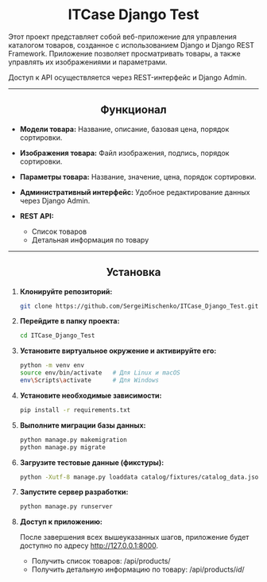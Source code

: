 <h1 align="center">ITCase Django Test</h1>
Этот проект представляет собой веб-приложение для управления каталогом товаров, созданное с использованием Django и Django REST Framework. Приложение позволяет просматривать товары, а также управлять их изображениями и параметрами. 

Доступ к API осуществляется через REST-интерфейс и Django Admin.

___
<h2 align="center">Функционал</h2>

- **Модели товара:** Название, описание, базовая цена, порядок сортировки.
  
- **Изображения товара:** Файл изображения, подпись, порядок сортировки.

- **Параметры товара:** Название, значение, цена, порядок сортировки.

- **Административный интерфейс:** Удобное редактирование данных через Django Admin.

- **REST API:** 
  - Список товаров
  - Детальная информация по товару

___
<h2 align="center">Установка</h2>

1. **Клонируйте репозиторий:**
    ```bash
    git clone https://github.com/SergeiMischenko/ITCase_Django_Test.git

2. **Перейдите в папку проекта:**
    ```bash
    cd ITCase_Django_Test

3. **Установите виртуальное окружение и активируйте его:**
     ```bash
    python -m venv env
    source env/bin/activate   # Для Linux и macOS
    env\Scripts\activate      # Для Windows

4. **Установите необходимые зависимости:**
     ```bash
     pip install -r requirements.txt

5. **Выполните миграции базы данных:**
     ```bash
     python manage.py makemigration
     python manage.py migrate

6. **Загрузите тестовые данные (фикстуры):**
     ```bash
     python -Xutf-8 manage.py loaddata catalog/fixtures/catalog_data.json

7. **Запустите сервер разработки:**
    ```bash
    python manage.py runserver
    
7. **Доступ к приложению:**
   
    После завершения всех вышеуказанных шагов, приложение будет доступно по адресу http://127.0.0.1:8000.
    - Получить список товаров: /api/products/
    - Получить детальную информацию по товару: /api/products/*id*/
